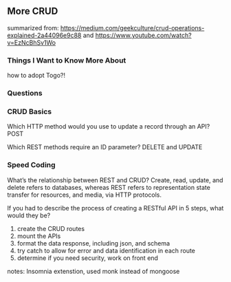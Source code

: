 ## More CRUD
summarized from: https://medium.com/geekculture/crud-operations-explained-2a44096e9c88 and https://www.youtube.com/watch?v=EzNcBhSv1Wo


### Things I Want to Know More About
how to adopt Togo?!

### Questions

### CRUD Basics

Which HTTP method would you use to update a record through an API?
POST

Which REST methods require an ID parameter?
DELETE and UPDATE

### Speed Coding

What’s the relationship between REST and CRUD?
Create, read, update, and delete refers to databases, whereas REST refers to representation state transfer for resources, and media, via HTTP protocols.  


If you had to describe the process of creating a RESTful API in 5 steps, what would they be?
<ol>
<li>create the CRUD routes</li>
<li>mount the APIs</li>
<li>format the data response, including json, and schema</li>
<li>try catch to allow for error and data identification in each route</li>
<li>determine if you need security, work on front end</li>
</ol>

notes: Insomnia extenstion, used monk instead of mongoose
